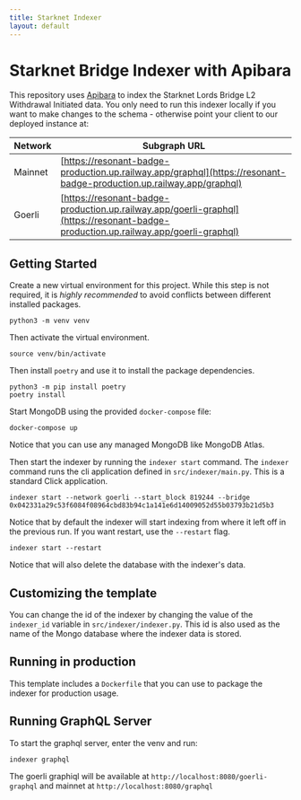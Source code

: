 ```yaml
---
title: Starknet Indexer
layout: default
---
```


# Starknet Bridge Indexer with Apibara

This repository uses [Apibara](https://github.com/apibara/apibara) to index the Starknet Lords Bridge L2 Withdrawal Initiated data. You only need to run this indexer locally if you want to make changes to the schema - otherwise point your client to our deployed instance at:

| Network | Subgraph URL                                                                                                                       |
| ------- | ---------------------------------------------------------------------------------------------------------------------------------- |
| Mainnet | [https://resonant-badge-production.up.railway.app/graphql](https://resonant-badge-production.up.railway.app/graphql)               |
| Goerli  | [https://resonant-badge-production.up.railway.app/goerli-graphql](https://resonant-badge-production.up.railway.app/goerli-graphql) |

## Getting Started

Create a new virtual environment for this project. While this step is not required, it is _highly recommended_ to avoid conflicts between different installed packages.

    python3 -m venv venv

Then activate the virtual environment.

    source venv/bin/activate

Then install `poetry` and use it to install the package dependencies.

    python3 -m pip install poetry
    poetry install

Start MongoDB using the provided `docker-compose` file:

    docker-compose up

Notice that you can use any managed MongoDB like MongoDB Atlas.

Then start the indexer by running the `indexer start` command. The `indexer` command runs the cli application defined in `src/indexer/main.py`. This is a standard Click application.

    indexer start --network goerli --start_block 819244 --bridge 0x042331a29c53f6084f08964cbd83b94c1a141e6d14009052d55b03793b21d5b3

Notice that by default the indexer will start indexing from where it left off in the previous run. If you want restart, use the `--restart` flag.

    indexer start --restart

Notice that will also delete the database with the indexer's data.

## Customizing the template

You can change the id of the indexer by changing the value of the `indexer_id` variable in `src/indexer/indexer.py`. This id is also used as the name of the Mongo database where the indexer data is stored.

## Running in production

This template includes a `Dockerfile` that you can use to package the indexer for production usage.

## Running GraphQL Server

To start the graphql server, enter the venv and run:

    indexer graphql

The goerli graphiql will be available at `http://localhost:8080/goerli-graphql` and mainnet at `http://localhost:8080/graphql`
